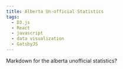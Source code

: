 ```yaml
---
title: Alberta Un-official Statistics
tags:
  - D3.js
  - React
  - javascript
  - data visualization
  - GatsbyJS
---
```

Markdown for the alberta unofficial statistics?